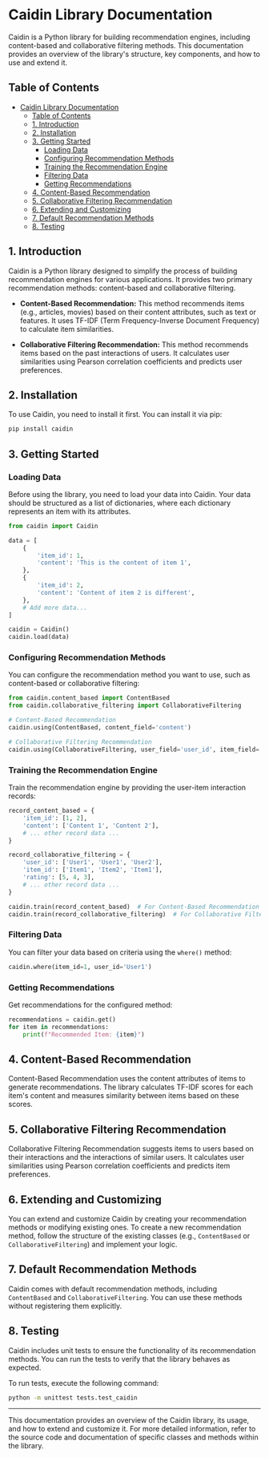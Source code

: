 
# Caidin Library Documentation

Caidin is a Python library for building recommendation engines, including content-based and collaborative filtering methods. This documentation provides an overview of the library's structure, key components, and how to use and extend it.

## Table of Contents

- [Caidin Library Documentation](#caidin-library-documentation)
  - [Table of Contents](#table-of-contents)
  - [1. Introduction](#1-introduction)
  - [2. Installation](#2-installation)
  - [3. Getting Started](#3-getting-started)
    - [Loading Data](#loading-data)
    - [Configuring Recommendation Methods](#configuring-recommendation-methods)
    - [Training the Recommendation Engine](#training-the-recommendation-engine)
    - [Filtering Data](#filtering-data)
    - [Getting Recommendations](#getting-recommendations)
  - [4. Content-Based Recommendation](#4-content-based-recommendation)
  - [5. Collaborative Filtering Recommendation](#5-collaborative-filtering-recommendation)
  - [6. Extending and Customizing](#6-extending-and-customizing)
  - [7. Default Recommendation Methods](#7-default-recommendation-methods)
  - [8. Testing](#8-testing)

## 1. Introduction

Caidin is a Python library designed to simplify the process of building recommendation engines for various applications. It provides two primary recommendation methods: content-based and collaborative filtering.

- **Content-Based Recommendation:** This method recommends items (e.g., articles, movies) based on their content attributes, such as text or features. It uses TF-IDF (Term Frequency-Inverse Document Frequency) to calculate item similarities.

- **Collaborative Filtering Recommendation:** This method recommends items based on the past interactions of users. It calculates user similarities using Pearson correlation coefficients and predicts user preferences.

## 2. Installation

To use Caidin, you need to install it first. You can install it via pip:

```bash
pip install caidin
```

## 3. Getting Started

### Loading Data

Before using the library, you need to load your data into Caidin. Your data should be structured as a list of dictionaries, where each dictionary represents an item with its attributes.

```python
from caidin import Caidin

data = [
    {
        'item_id': 1,
        'content': 'This is the content of item 1',
    },
    {
        'item_id': 2,
        'content': 'Content of item 2 is different',
    },
    # Add more data...
]

caidin = Caidin()
caidin.load(data)
```

### Configuring Recommendation Methods

You can configure the recommendation method you want to use, such as content-based or collaborative filtering:

```python
from caidin.content_based import ContentBased
from caidin.collaborative_filtering import CollaborativeFiltering

# Content-Based Recommendation
caidin.using(ContentBased, content_field='content')

# Collaborative Filtering Recommendation
caidin.using(CollaborativeFiltering, user_field='user_id', item_field='item_id', rating_field='rating')
```

### Training the Recommendation Engine

Train the recommendation engine by providing the user-item interaction records:

```python
record_content_based = {
    'item_id': [1, 2],
    'content': ['Content 1', 'Content 2'],
    # ... other record data ...
}

record_collaborative_filtering = {
    'user_id': ['User1', 'User1', 'User2'],
    'item_id': ['Item1', 'Item2', 'Item1'],
    'rating': [5, 4, 3],
    # ... other record data ...
}

caidin.train(record_content_based)  # For Content-Based Recommendation
caidin.train(record_collaborative_filtering)  # For Collaborative Filtering Recommendation
```

### Filtering Data

You can filter your data based on criteria using the `where()` method:

```python
caidin.where(item_id=1, user_id='User1')
```

### Getting Recommendations

Get recommendations for the configured method:

```python
recommendations = caidin.get()
for item in recommendations:
    print(f"Recommended Item: {item}")
```

## 4. Content-Based Recommendation

Content-Based Recommendation uses the content attributes of items to generate recommendations. The library calculates TF-IDF scores for each item's content and measures similarity between items based on these scores.

## 5. Collaborative Filtering Recommendation

Collaborative Filtering Recommendation suggests items to users based on their interactions and the interactions of similar users. It calculates user similarities using Pearson correlation coefficients and predicts item preferences.

## 6. Extending and Customizing

You can extend and customize Caidin by creating your recommendation methods or modifying existing ones. To create a new recommendation method, follow the structure of the existing classes (e.g., `ContentBased` or `CollaborativeFiltering`) and implement your logic.

## 7. Default Recommendation Methods

Caidin comes with default recommendation methods, including `ContentBased` and `CollaborativeFiltering`. You can use these methods without registering them explicitly.

## 8. Testing

Caidin includes unit tests to ensure the functionality of its recommendation methods. You can run the tests to verify that the library behaves as expected.

To run tests, execute the following command:

```bash
python -m unittest tests.test_caidin
```

---

This documentation provides an overview of the Caidin library, its usage, and how to extend and customize it. For more detailed information, refer to the source code and documentation of specific classes and methods within the library.
```
